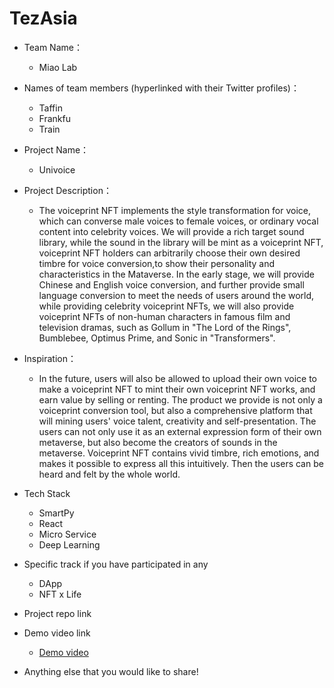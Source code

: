 # TezAsia
-   Team Name：
	 -  Miao Lab
    
-   Names of team members (hyperlinked with their Twitter profiles)：
	- Taffin
	- Frankfu
	- Train
    
-   Project Name：
	 - Univoice
    
-   Project Description：
	 -  The voiceprint NFT implements the style transformation for voice, which can converse male voices to female voices, or ordinary vocal content into celebrity voices. We will provide a rich target sound library, while the sound in the library will be mint as a voiceprint NFT, voiceprint NFT holders can arbitrarily choose their own desired timbre for voice conversion,to show their personality and characteristics in the Mataverse. In the early stage, we will provide Chinese and English voice conversion, and further provide small language conversion to meet the needs of users around the world, while providing celebrity voiceprint NFTs, we will also provide voiceprint NFTs of non-human characters in famous film and television dramas, such as Gollum in "The Lord of the Rings", Bumblebee, Optimus Prime, and Sonic in "Transformers".

   
-   Inspiration：
	-  In the future, users will also be allowed to upload their own voice to make a voiceprint NFT to mint their own voiceprint NFT works, and earn value by selling or renting. The product we provide is not only a voiceprint conversion tool, but also a comprehensive platform that will mining users' voice talent, creativity and self-presentation. The users can not only use it as an external expression form of their own metaverse, but also become the creators of sounds in the metaverse. Voiceprint NFT contains vivid timbre, rich emotions, and makes it possible to express all this intuitively. Then the users can be heard and felt by the whole world.
    
-   Tech Stack
	 -  SmartPy
	 -  React
	 - Micro Service
	 - Deep Learning
    
-   Specific track if you have participated in any
	-  DApp 
	- NFT x Life
    
-   Project repo link
    
-   Demo video link
	- [Demo video](https://pan.baidu.com/s/1sVLmBkPcIKCNo0ybuBvFiw?pwd=oqs0)
    
-   Anything else that you would like to share!
